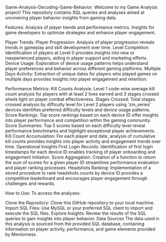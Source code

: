 Game-Analysis-Decoding-Game-Behavior:
Welcome to my Game Analysis project! This repository contains SQL queries and analyses aimed at uncovering player behavior insights from gaming data.

Features:
Analysis of player trends and performance metrics.
Insights for game developers to optimize strategies and enhance player engagement.

Player Trends:
Player Progression: Analysis of player progression reveals trends in gameplay and skill development over time.
Level Completion: Identification of players at Level 0 provides insights into new or inexperienced players, aiding in player support and marketing efforts.
Device Usage: Exploration of device usage patterns helps understand player preferences and behavior across different gaming platforms.
Multiple Days Activity: Extraction of unique dates for players who played games on multiple days provides insights into player engagement and retention.

Performance Metrics:
Kill Counts Analysis: Level 1 code-wise average kill count analysis for players with at least 2 lives earned and 3 stages crossed sheds light on player combat effectiveness.
Stages Crossed: Total stages crossed analysis by difficulty level for Level 2 players using 'zm_series' devices identifies preferred difficulty levels and device usage patterns.
Score Rankings: Top score rankings based on each device ID offer insights into player performance and competition within the gaming community.
Score Summaries: Top 5 scores based on each difficulty level reveal performance benchmarks and highlight exceptional player achievements.
Kill Count Accumulation: For each player and date, analysis of cumulative kill counts provides insights into player activity and engagement trends over time.
Operational Insights
First Login Records: Identification of first login timestamps for each device ID enables tracking of player onboarding and engagement initiation.
Score Aggregation: Creation of a function to return the sum of scores for a given player ID streamlines performance evaluation and player ranking processes.
Headshots Ranking: Implementation of a stored procedure to rank headshots counts by device ID provides a competitive leaderboard and encourages player engagement through challenges and rewards.

How to Use:
To access the analyses:

Clone the Repository: Clone this GitHub repository to your local machine.
Import SQL Files: Use MySQL or your preferred SQL client to import and execute the SQL files.
Explore Insights: Review the results of the SQL queries to gain insights into player behavior.
Data Sources
The data used in this analysis is sourced from the provided SQL database, containing information on player activity, performance, and game elements provided by Mentorness.
